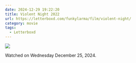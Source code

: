 ```yaml
---
date: 2024-12-29 19:22:20
title: Violent Night 2022
url: https://letterboxd.com/funkylarma/film/violent-night/
category: movie
tags:
  - Letterboxd
---
```


![](https://a.ltrbxd.com/resized/film-poster/8/0/9/3/9/5/809395-violent-night-0-600-0-900-crop.jpg?v=9d0180c01a)

Watched on Wednesday December 25, 2024.
